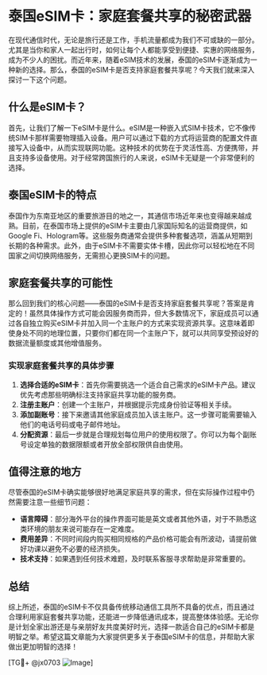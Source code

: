 # 泰国eSIM卡：家庭套餐共享的秘密武器

在现代通信时代，无论是旅行还是工作，手机流量都成为我们不可或缺的一部分。尤其是当你和家人一起出行时，如何让每个人都能享受到便捷、实惠的网络服务，成为不少人的困扰。而近年来，随着eSIM技术的发展，泰国的eSIM卡逐渐成为一种新的选择。那么，泰国的eSIM卡是否支持家庭套餐共享呢？今天我们就来深入探讨一下这个问题。

## 什么是eSIM卡？

首先，让我们了解一下eSIM卡是什么。eSIM是一种嵌入式SIM卡技术，它不像传统SIM卡那样需要物理插入设备。用户可以通过下载的方式将运营商的配置文件直接写入设备中，从而实现联网功能。这种技术的优势在于灵活性高、方便携带，并且支持多设备使用。对于经常跨国旅行的人来说，eSIM卡无疑是一个非常便利的选择。

## 泰国eSIM卡的特点

泰国作为东南亚地区的重要旅游目的地之一，其通信市场近年来也变得越来越成熟。目前，在泰国市场上提供的eSIM卡主要由几家国际知名的运营商提供，如Google Fi、Hologram等。这些服务商通常会提供多种套餐选项，涵盖从短期到长期的各种需求。此外，由于eSIM卡不需要实体卡槽，因此你可以轻松地在不同国家之间切换网络服务，无需担心更换SIM卡的问题。

## 家庭套餐共享的可能性

那么回到我们的核心问题——泰国的eSIM卡是否支持家庭套餐共享呢？答案是肯定的！虽然具体操作方式可能会因服务商而异，但大多数情况下，家庭成员可以通过各自独立购买eSIM卡并加入同一个主账户的方式来实现资源共享。这意味着即使身处不同的地理位置，只要你们都在同一个主账户下，就可以共同享受预设好的数据流量额度或其他增值服务。

### 实现家庭套餐共享的具体步骤

1. **选择合适的eSIM卡**：首先你需要挑选一个适合自己需求的eSIM卡产品。建议优先考虑那些明确标注支持家庭共享功能的服务商。
2. **注册主账户**：创建一个主账户，并根据提示完成身份验证等相关手续。
3. **添加副账号**：接下来邀请其他家庭成员加入该主账户。这一步骤可能需要输入他们的电话号码或电子邮件地址。
4. **分配资源**：最后一步就是合理规划每位用户的使用权限了。你可以为每个副账号设定单独的数据限额或者开放全部权限供自由使用。

## 值得注意的地方

尽管泰国的eSIM卡确实能够很好地满足家庭共享的需求，但在实际操作过程中仍然需要注意一些细节问题：

- **语言障碍**：部分海外平台的操作界面可能是英文或者其他外语，对于不熟悉这类环境的朋友来说可能存在一定难度。
- **费用差异**：不同时间段内购买相同规格的产品价格可能会有所波动，请提前做好功课以避免不必要的经济损失。
- **技术支持**：如果遇到任何技术难题，及时联系客服寻求帮助是非常重要的。

## 总结

综上所述，泰国的eSIM卡不仅具备传统移动通信工具所不具备的优点，而且通过合理利用家庭套餐共享功能，还能进一步降低通讯成本，提高整体体验感。无论你是计划全家出游还是与亲朋好友共度美好时光，选择一款适合自己的eSIM卡都是明智之举。希望这篇文章能为大家提供更多关于泰国eSIM卡的信息，并帮助大家做出更加明智的选择！

[TG💪+ @jx0703 ![Image](https://github.com/user-attachments/assets/dbca1d08-cadb-493c-b0ec-ad6f7a83f270)]